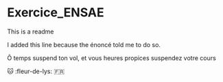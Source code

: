 # Exercice_ENSAE

This is a readme

I added this line because the énoncé told me to do so.

Ô temps suspend ton vol,
et vous heures propices suspendez votre cours

:cat:
:fleur-de-lys:
:fr: